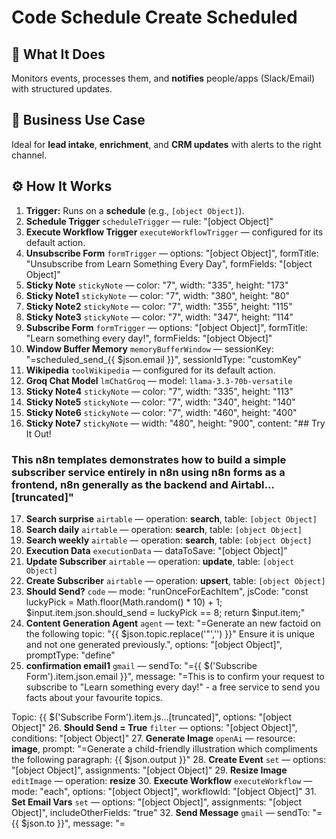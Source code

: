 # Code Schedule Create Scheduled
  ## 🚀 What It Does
  Monitors events, processes them, and **notifies** people/apps (Slack/Email) with structured updates.
  
  ## 💼 Business Use Case
  Ideal for **lead intake**, **enrichment**, and **CRM updates** with alerts to the right channel.
  
  ## ⚙️ How It Works
  1. **Trigger:** Runs on a **schedule** (e.g., `[object Object]`).
  2. **Schedule Trigger** `scheduleTrigger` — rule: "[object Object]"
3. **Execute Workflow Trigger** `executeWorkflowTrigger` — configured for its default action.
4. **Unsubscribe Form** `formTrigger` — options: "[object Object]", formTitle: "Unsubscribe from Learn Something Every Day", formFields: "[object Object]"
5. **Sticky Note** `stickyNote` — color: "7", width: "335", height: "173"
6. **Sticky Note1** `stickyNote` — color: "7", width: "380", height: "80"
7. **Sticky Note2** `stickyNote` — color: "7", width: "355", height: "115"
8. **Sticky Note3** `stickyNote` — color: "7", width: "347", height: "114"
9. **Subscribe Form** `formTrigger` — options: "[object Object]", formTitle: "Learn something every day!", formFields: "[object Object]"
10. **Window Buffer Memory** `memoryBufferWindow` — sessionKey: "=scheduled_send_{{ $json.email }}", sessionIdType: "customKey"
11. **Wikipedia** `toolWikipedia` — configured for its default action.
12. **Groq Chat Model** `lmChatGroq` — model: `llama-3.3-70b-versatile`
13. **Sticky Note4** `stickyNote` — color: "7", width: "335", height: "113"
14. **Sticky Note5** `stickyNote` — color: "7", width: "340", height: "140"
15. **Sticky Note6** `stickyNote` — color: "7", width: "460", height: "400"
16. **Sticky Note7** `stickyNote` — width: "480", height: "900", content: "## Try It Out!

### This n8n templates demonstrates how to build a simple subscriber service entirely in n8n using n8n forms as a frontend, n8n generally as the backend and Airtabl…[truncated]"
17. **Search surprise** `airtable` — operation: **search**, table: `[object Object]`
18. **Search daily** `airtable` — operation: **search**, table: `[object Object]`
19. **Search weekly** `airtable` — operation: **search**, table: `[object Object]`
20. **Execution Data** `executionData` — dataToSave: "[object Object]"
21. **Update Subscriber** `airtable` — operation: **update**, table: `[object Object]`
22. **Create Subscriber** `airtable` — operation: **upsert**, table: `[object Object]`
23. **Should Send?** `code` — mode: "runOnceForEachItem", jsCode: "const luckyPick = Math.floor(Math.random() * 10) + 1;
$input.item.json.should_send = luckyPick == 8;
return $input.item;"
24. **Content Generation Agent** `agent` — text: "=Generate an new factoid on the following topic: "{{ $json.topic.replace('"','') }}"
Ensure it is unique and not one generated previously.", options: "[object Object]", promptType: "define"
25. **confirmation email1** `gmail` — sendTo: "={{ $('Subscribe Form').item.json.email }}", message: "=This is to confirm your request to subscribe to "Learn something every day!" - a free service to send you facts about your favourite topics.

Topic: {{ $('Subscribe Form').item.js…[truncated]", options: "[object Object]"
26. **Should Send = True** `filter` — options: "[object Object]", conditions: "[object Object]"
27. **Generate Image** `openAi` — resource: **image**, prompt: "=Generate a child-friendly illustration which compliments the following paragraph:
{{ $json.output }}"
28. **Create Event** `set` — options: "[object Object]", assignments: "[object Object]"
29. **Resize Image** `editImage` — operation: **resize**
30. **Execute Workflow** `executeWorkflow` — mode: "each", options: "[object Object]", workflowId: "[object Object]"
31. **Set Email Vars** `set` — options: "[object Object]", assignments: "[object Object]", includeOtherFields: "true"
32. **Send Message** `gmail` — sendTo: "={{ $json.to }}", message: "=<!DOCTYPE html>
<html lang="en">
<head>
    <meta charset="UTF-8">
    <meta name="viewport" content="width=device-width, initial-scale=1.0">
    <title>{{ $json.subject }}</title…[truncated]", options: "[object Object]"
33. **Log Last Sent** `airtable` — operation: **update**, table: `[object Object]`
  
  ## 💡 AI-Powered Ideas for Improvement
  - **Explain:** This n8n workflow automates a subscription service that sends daily, weekly, or surprise fact emails to subscribers. Users can subscribe or unsubscribe via forms. The workflow retrieves subscriber information from Airtable, generates content using AI, and sends personalized emails with illustrations. It also logs sent emails and manages subscriptions.
  
- **Demonstrate:** A business owner could use this workflow to engage customers with regular content updates, keeping them informed and interested in the brand, and thereby increasing customer retention.

- **Imitate:** To adapt this workflow:
  1. Import it into n8n.
  2. Set up Airtable with subscriber details.
  3. Connect your email and AI services.
  4. Customize forms for subscribing/unsubscribing.
  5. Test the workflow to ensure emails are sent correctly.

- **Practice:** Create a test Airtable base with sample subscribers. Run the workflow to see how it sends emails and updates records. Adjust email content or schedule to see the effects.

- **WIIFM:** Mastering this workflow can enhance your service offerings by automating customer engagement, reducing manual tasks, and providing a scalable solution for content delivery, thus attracting more clients and increasing revenue in your automation business.
  
  ## 🔧 Setup Instructions
  1. **Connect Credentials:** airtableTokenApi, gmailOAuth2, groqApi, openAiApi.
2. **Cron/Schedule:** Confirm timezone and cadence; start with a test window (e.g., every 5 minutes) then scale.
3. **Data Mapping:** Verify base/sheet IDs and column names match exactly to prevent silent failures.
4. **Notification Targets:** Confirm channel/email IDs and that the bot/app is authorized to post.
  
### ⚠️ Automation Ain’t the Same Anymore

Most builders out here are stuck doing $500 workflows and calling it a win.  
That’s not the move.  

I'm closing $6k–$13k deals by stacking simple automations with lightweight AI...  
and it takes me under 2 hours to build most of them.

#### 🧠 Examples From My Own Playbook:
- 🔁 Turned a recurring invoice workflow into a $6,000 retainer that saved 20 hours/week  
- ⚖️ Built an AI-powered lead gen engine for law firms — they paid $13,000 happily  
- 🚀 Launched an SEO agent that outperforms funded companies — using free OpenAI credits  

**Want to learn how to do the same?**  
Inside [Digital Boss Code](https://bigpoppacode.io/go/dbc), I break it all down:

✅ The exact AI components that 3x your pricing overnight  
✅ My $15k Automation Framework using n8n + LangChain  
✅ Word-for-word scripts to close high-ticket deals  
✅ Real client case studies with templates  
✅ How to stop looking like a tech VA and start moving like a Solution Architect  

🔥 Get started at → [bigpoppacode.io/go/dbc](https://bigpoppacode.io/go/dbc)  
Limited time access, early birds get the best bonuses.

---
> Built by [Big Poppa Code](https://bigpoppacode.io) – architecting automations that scale people, profits, and purpose.
  